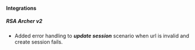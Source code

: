 
#### Integrations
##### RSA Archer v2
- Added error handling to ***update session*** scenario when url is invalid and create session fails.